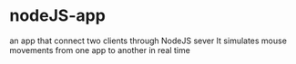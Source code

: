 # nodeJS-app
an app that connect two clients through NodeJS sever
It simulates mouse movements from one app to another in real time
